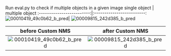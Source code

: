 Run eval.py to check if multiple objects in a given image
single object             |  multiple object
:-------------------------:|:-------------------------:
 ![00010419_49c0b62_b_pred](https://github.com/Scorbinwen/DesignCherryPick/assets/29889669/088e6b95-846e-4484-aed2-8c6b80e24315)|  ![00009815_242d385_b_pred](https://github.com/Scorbinwen/DesignCherryPick/assets/29889669/99d37fd2-e957-4c83-93f4-055a6a38a19a)

before Custom NMS             |  after Custom NMS
:-------------------------:|:-------------------------:
 ![00010419_49c0b62_b_pred]([https://github.com/Scorbinwen/DesignCherryPick/assets/29889669/088e6b95-846e-4484-aed2-8c6b80e24315](https://github.com/user-attachments/assets/fdab5019-a67d-46c7-a988-c85f1ec8fdd3))|  ![00009815_242d385_b_pred]([https://github.com/Scorbinwen/DesignCherryPick/assets/29889669/99d37fd2-e957-4c83-93f4-055a6a38a19a](https://github.com/user-attachments/assets/e22bd2b6-7eaf-4f36-bf64-3266b8867169))



